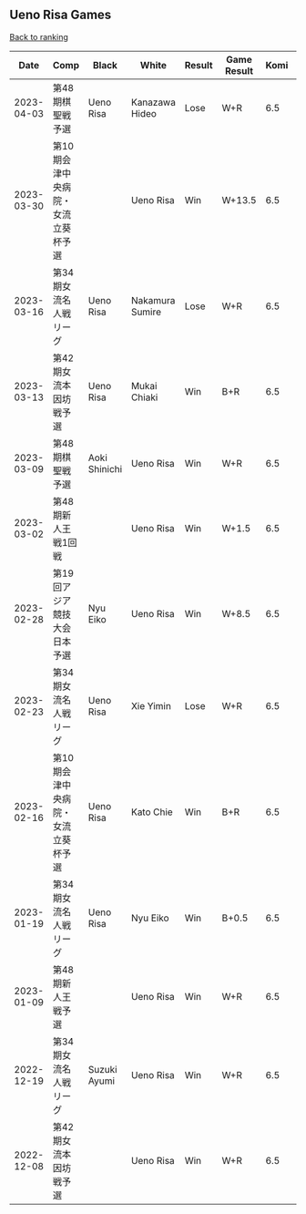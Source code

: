 ## Ueno Risa Games

[Back to ranking](../../index.md)




| **Date** | **Comp** | **Black** | **White** | **Result** | **Game Result** | **Komi** | **Rating** | **Diff** | 
| --- | --- | --- | --- | --- | --- | --- | --- | --- |
| 2023-04-03 | 第48期棋聖戦予選 | Ueno Risa | Kanazawa Hideo | Lose | W+R | 6.5 | 2751 | -22 | 
| 2023-03-30 | 第10期会津中央病院・女流立葵杯予選 |  | Ueno Risa | Win | W+13.5 | 6.5 | 2773 | -7 | 
| 2023-03-16 | 第34期女流名人戦リーグ | Ueno Risa | Nakamura Sumire | Lose | W+R | 6.5 | 2780 | -8 | 
| 2023-03-13 | 第42期女流本因坊戦予選 | Ueno Risa | Mukai Chiaki | Win | B+R | 6.5 | 2788 | 10 | 
| 2023-03-09 | 第48期棋聖戦予選 | Aoki Shinichi | Ueno Risa | Win | W+R | 6.5 | 2778 | 0 | 
| 2023-03-02 | 第48期新人王戦1回戦 |  | Ueno Risa | Win | W+1.5 | 6.5 | 2778 | 0 | 
| 2023-02-28 | 第19回アジア競技大会日本予選 | Nyu Eiko | Ueno Risa | Win | W+8.5 | 6.5 | 2778 | 36 | 
| 2023-02-23 | 第34期女流名人戦リーグ | Ueno Risa | Xie Yimin | Lose | W+R | 6.5 | 2742 | -5 | 
| 2023-02-16 | 第10期会津中央病院・女流立葵杯予選 | Ueno Risa | Kato Chie | Win | B+R | 6.5 | 2747 | 57 | 
| 2023-01-19 | 第34期女流名人戦リーグ | Ueno Risa | Nyu Eiko | Win | B+0.5 | 6.5 | 2690 | -30 | 
| 2023-01-09 | 第48期新人王戦予選 |  | Ueno Risa | Win | W+R | 6.5 | 2720 | -80 | 
| 2022-12-19 | 第34期女流名人戦リーグ | Suzuki Ayumi | Ueno Risa | Win | W+R | 6.5 | 2800 | 9 | 
| 2022-12-08 | 第42期女流本因坊戦予選 |  | Ueno Risa | Win | W+R | 6.5 | 2791 | missing |




